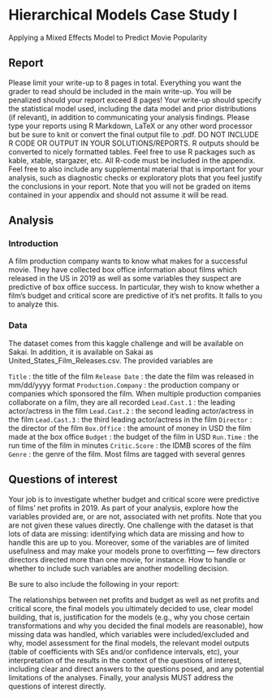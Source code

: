 # Hierarchical Models Case Study I
Applying a Mixed Effects Model to Predict Movie Popularity

## Report
Please limit your write-up to 8 pages in total. Everything you want the grader to read should be included in the main write-up. You will be penalized should your report exceed 8 pages! Your write-up should specify the statistical model used, including the data model and prior distributions (if relevant), in addition to communicating your analysis findings. Please type your reports using R Markdown, LaTeX or any other word processor but be sure to knit or convert the final output file to .pdf. DO NOT INCLUDE R CODE OR OUTPUT IN YOUR SOLUTIONS/REPORTS. R outputs should be converted to nicely formatted tables. Feel free to use R packages such as kable, xtable, stargazer, etc. All R-code must be included in the appendix. Feel free to also include any supplemental material that is important for your analysis, such as diagnostic checks or exploratory plots that you feel justify the conclusions in your report. Note that you will not be graded on items contained in your appendix and should not assume it will be read.

## Analysis
### Introduction
A film production company wants to know what makes for a successful movie. They have collected box office information about films which released in the US in 2019 as well as some variables they suspect are predictive of box office success. In particular, they wish to know whether a film’s budget and critical score are predictive of it’s net profits. It falls to you to analyze this.

### Data
The dataset comes from this kaggle challenge and will be available on Sakai. In addition, it is available on Sakai as United_States_Film_Releases.csv. The provided variables are

`Title` : the title of the film
`Release Date` : the date the film was released in mm/dd/yyyy format
`Production.Company` : the production company or companies which sponsored the film. When multiple production companies collaborate on a film, they are all recorded
`Lead.Cast.1` : the leading actor/actress in the film
`Lead.Cast.2` : the second leading actor/actress in the film
`Lead.Cast.3` : the third leading actor/actress in the film
`Director` : the director of the film
`Box.Office` : the amount of money in USD the film made at the box office
`Budget` : the budget of the film in USD
`Run.Time` : the run time of the film in minutes
`Critic.Score` : the IDMB scores of the film
`Genre` : the genre of the film. Most films are tagged with several genres

## Questions of interest

Your job is to investigate whether budget and critical score were predictive of films’ net profits in 2019. As part of your analysis, explore how the variables provided are, or are not, associated with net profits. Note that you are not given these values directly. One challenge with the dataset is that lots of data are missing: identifying which data are missing and how to handle this are up to you. Moreover, some of the variables are of limited usefulness and may make your models prone to overfitting — few directors directors directed more than one movie, for instance. How to handle or whether to include such variables are another modelling decision.

Be sure to also include the following in your report:

The relationships between net profits and budget as well as net profits and critical score, the final models you ultimately decided to use,
clear model building, that is, justification for the models (e.g., why you chose certain transformations and why you decided the final models are reasonable),
how missing data was handled, which variables were included/excluded and why, model assessment for the final models, the relevant model outputs (table of coefficients with SEs and/or confidence intervals, etc), your interpretation of the results in the context of the questions of interest, including clear and direct answers to the questions posed, and any potential limitations of the analyses. Finally, your analysis MUST address the questions of interest directly.
